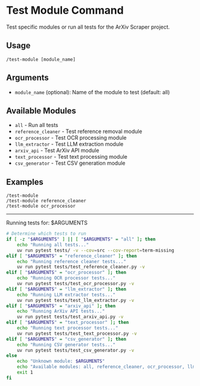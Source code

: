 # Test Module Command

Test specific modules or run all tests for the ArXiv Scraper project.

## Usage
```
/test-module [module_name]
```

## Arguments
- `module_name` (optional): Name of the module to test (default: all)

## Available Modules
- `all` - Run all tests
- `reference_cleaner` - Test reference removal module
- `ocr_processor` - Test OCR processing module
- `llm_extractor` - Test LLM extraction module
- `arxiv_api` - Test ArXiv API module
- `text_processor` - Test text processing module
- `csv_generator` - Test CSV generation module

## Examples
```
/test-module
/test-module reference_cleaner
/test-module ocr_processor
```

---

Running tests for: $ARGUMENTS

```bash
# Determine which tests to run
if [ -z "$ARGUMENTS" ] || [ "$ARGUMENTS" = "all" ]; then
    echo "Running all tests..."
    uv run pytest tests/ -v --cov=src --cov-report=term-missing
elif [ "$ARGUMENTS" = "reference_cleaner" ]; then
    echo "Running reference cleaner tests..."
    uv run pytest tests/test_reference_cleaner.py -v
elif [ "$ARGUMENTS" = "ocr_processor" ]; then
    echo "Running OCR processor tests..."
    uv run pytest tests/test_ocr_processor.py -v
elif [ "$ARGUMENTS" = "llm_extractor" ]; then
    echo "Running LLM extractor tests..."
    uv run pytest tests/test_llm_extractor.py -v
elif [ "$ARGUMENTS" = "arxiv_api" ]; then
    echo "Running ArXiv API tests..."
    uv run pytest tests/test_arxiv_api.py -v
elif [ "$ARGUMENTS" = "text_processor" ]; then
    echo "Running text processor tests..."
    uv run pytest tests/test_text_processor.py -v
elif [ "$ARGUMENTS" = "csv_generator" ]; then
    echo "Running CSV generator tests..."
    uv run pytest tests/test_csv_generator.py -v
else
    echo "Unknown module: $ARGUMENTS"
    echo "Available modules: all, reference_cleaner, ocr_processor, llm_extractor, arxiv_api, text_processor, csv_generator"
    exit 1
fi
```